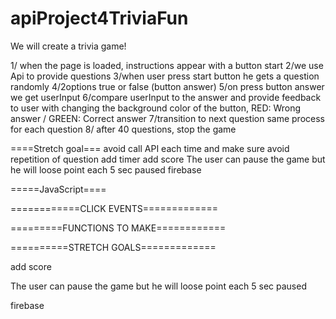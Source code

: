 # apiProject4TriviaFun
We will create a trivia game!

1/ when the page is loaded, instructions appear with a button start
2/we use Api to provide questions
3/when user press start button he gets a question randomly 
4/2options true or false (button answer)
5/on press button answer we get userInput
6/compare userInput to the answer and provide feedback to user with changing the background color of the button, RED: Wrong answer / GREEN: Correct answer
7/transition to next question same process for each question
8/ after 40 questions, stop the game

 ====Stretch goal===
 avoid call API each time and make sure avoid repetition of question
add timer
add score 
The user can pause the game but he will loose point each 5 sec paused
firebase


=====JavaScript====

<!-- *Initializing Game*
1/ Display title screen and create Document Ready
2/ Create myApp object
3/ Create myApp.init() and myApp.setup() to initialize
4/ Create myApp.Url array with urls for API call
5/ Create myApp.questions array of objects{questions, answer}
6/ Make api call and use a for loop to implement the urls into the ajax calls
    a/ use .then() to get the questions and answers from the results of each api call
    b/ store that data in the myApp.questions array 
      myApp.questions.push(
        {
          results[i].question, 
          results[i].answer
        }
      )
7/ Write a function that randomizes a passed array's (a) order
    a/ use a for loop to loop through the array
    b/ create a random number (j)
    c/ exchange the current position (i) with the random number position (j) in the array
    d/ return the mutated array (a)
      / code block from https://stackoverflow.com/questions/6274339/how-can-i-shuffle-an-array
      function shuffle(a) {
        for (let i = a.length - 1; i > 0; i--) {
            const j = Math.floor(Math.random() * (i + 1));
            [a[i], a[j]] = [a[j], a[i]];
        }
        return a;
      } -->

<!-- 8/ *Starting the game* on click 'Start' event listener
    a/ hide title screen and display the play screen **startGame()**
    b/ display the first question
        i/ create variable to store the questionCount (starts at 0) and the correctCount (starts at 0)
        ii/ use jQuery selector to target the div.questionDisplay and then display myApp.questions[count].question
        iii/ listen for on click True/False from user
        iv/ increase questionCount by 1
        v/ compare user choice with myApp.questions[count].answer **checkUserInput**
            if userChoice === myApp.questions[count].answer then
              give positive feedback
              increase correctCount by 1
            else
              give negative feedback
        vi/ if questionCount%10 === 0, flip to next question **displayNextQuestion**
            1/ animated div.questionDisplay to show the next question (myApp.questions[count].question)
            2/ repeat steps iii/ to vii/
        vii/ else end game 

9/ *Ending the game* game ends once 
    a/ hide play screen and display end screen **startGame()**
    b/ display end game string "You got XX / 10 correct!"
        i/ use jQuery seletor to target span in end game string and display correctCount
    c/ listen for on click 'PLay again?'
        i/ increase timesPlayed counter by  (call the increaseTimesPlayed function)
        ii/ restart the game
            1/ hide end screen and display play screen -->


============CLICK EVENTS=============
<!-- // on Start Game Button
  //**startGame()**
  //**displayNextQuestion()**

// on True/False Button
  //**checkUserInput(userChoice)**
  // if **checkGameEnding()** === false
        //**displayNextQuestion()**
      // else **displaySectionScore()**

// on Play Again Button
  //**startGame()**
  //**reshuffleArray()** -->

=========FUNCTIONS TO MAKE============

<!-- startGame()
  // hides $('.playGame')
  // displays $('.sectionQuestions')
  // myApp.correctCount = 0

displayNextQuestion()
  // clean the class (correct/wrong)
  // $('.questions').empty()
  // $('.questions').html(nextQuestionString)

displaySectionScore()
  // hide $('.sectionQuestions')
  // display $('.sectionScore')
  // $('.scoreCount span').empty()
  // $('.scoreCount span').text(correctCount)

checkUserInput(userChoice)
  // myApp.questionCount++
  // if userChoice === correct_answer
    // myApp.correctCount++
    // give positive feedback
      // apply class of correct
  // else
    // give negative feedback
      // apply class of wrong

checkGameEnding()
  // if questionCount%10 === 0
      // return true
    // else 
      // return false

reshuffleArray()
  // if questionCount === 40 then
      // shuffleArray()
      // myApp.questionCount = 0 -->

==========STRETCH GOALS=============

add score 


The user can pause the game but he will loose point each 5 sec paused


firebase

